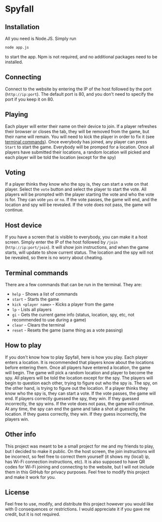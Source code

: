 # Spyfall

## Installation
All you need is Node.JS. Simply run
```bash
node app.js
```
to start the app. Npm is not required, and no additional packages need to be installed.
## Connecting
Connect to the website by entering the IP of the host followed by the port (`http://ip:port`). The default port is 80, and you don't need to specify the port if you keep it on 80.
## Playing
Each player will enter their name on their device to join. If a player refreshes their browser or closes the tab, they will be removed from the game, but their name will remain. You will need to kick the player in order to fix it (see [terminal commands](#terminal-commands)). Once everybody has joined, any player can press `Start` to start the game. Everybody will be promped for a location. Once all players have submitted their locations, a random location will picked and each player will be told the location (except for the spy)
## Voting
If a player thinks they know who the spy is, they can start a vote on that player. Select the `vote` button and select the player to start the vote. All players will be prompted with the player starting the vote and who the vote is for. They can vote `yes` or `no`. If the vote passes, the game will end, and the location and spy will be revealed. If the vote does not pass, the game will continue.
## Host device
If you have a screen that is visible to everybody, you can make it a host screen. Simply enter the IP of the host followed by `/join` (`http://ip:port/join`). It will show join instructions, and when the game starts, will update to show current status. The location and the spy will not be revealed, so there is no worry about cheating.
## Terminal commands
There are a few commands that can be run in the terminal. They are:
* `help` - Shows a list of commands
* `start` - Starts the game
* `kick <player name>` - Kicks a player from the game
* `lp` - Lists all players
* `gi` - Gets the current game info (status, location, spy, etc, not recommended to use during a game)
* `clear` - Clears the terminal
* `reset` - Resets the game (same thing as a vote passing)

## How to play
If you don't know how to play Spyfall, here is how you play. Each player enters a location. It is recommended that players know about the locations before entering them. Once all players have entered a location, the game will begin. The game will pick a random location and player to become the spy. All players will be told the location except for the spy. The players will begin to question each other, trying to figure out who the spy is. The spy, on the other hand, is trying to figure out the location. If a player thinks they know who the spy is, they can start a vote. If the vote passes, the game will end. If players correctly guessed the spy, they win. If they guessed incorrectly, the spy wins. If the vote does not pass, the game will continue. At any time, the spy can end the game and take a shot at guessing the location. If they guess correctly, they win. If they guess incorrectly, the players win.
## Other info
This project was meant to be a small project for me and my friends to play, but I decided to make it public. On the host screen, the join instructions will be incorrect, so feel free to correct them yourself (it shows my (local) ip, has Wi-Fi connection instructions, etc). It is also supposed to have QR codes for Wi-Fi joining and connecting to the website, but I will not include them in this GitHub for privacy purposes. Feel free to modify this project and make it work for you.
## License
Feel free to use, modify, and distribute this project however you would like with 0 consequences or restrictions. I would appreciate it if you gave me credit, but it is not required.
